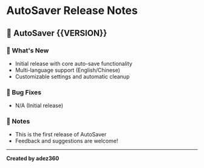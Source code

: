 # AutoSaver Release Notes

## 🚀 AutoSaver {{VERSION}}

### 🔧 What's New
- Initial release with core auto-save functionality
- Multi-language support (English/Chinese)
- Customizable settings and automatic cleanup

### 🐛 Bug Fixes
- N/A (Initial release)

### 📝 Notes
- This is the first release of AutoSaver
- Feedback and suggestions are welcome!

---
**Created by adez360**
